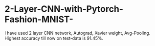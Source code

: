 # 2-Layer-CNN-with-Pytorch-Fashion-MNIST-
I have used 2 layer CNN network, Autograd, Xavier weight, Avg-Pooling.
Highest accuracy till now on test-data is 91.45%.
